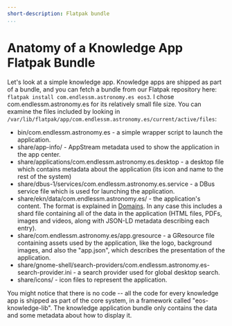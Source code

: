 ```yaml
---
short-description: Flatpak bundle
...
```

# Anatomy of a Knowledge App Flatpak Bundle

Let's look at a simple knowledge app. Knowledge apps are shipped as part of a bundle, and
you can fetch a bundle from our Flatpak repository here:
`flatpak install com.endlessm.astronomy.es eos3`. I chose com.endlessm.astronomy.es for its
relatively small file size.
You can examine the files included by looking in `/var/lib/flatpak/app/com.endlessm.astronomy.es/current/active/files`:

 * bin/com.endlessm.astronomy.es - a simple wrapper script to launch the
   application.
 * share/app-info/ - AppStream metadata used to show the application in
   the app center.
 * share/applications/com.endlessm.astronomy.es.desktop - a desktop file
   which contains
   metadata about the application (its icon and name to the rest of the system)
 * share/dbus-1/services/com.endlessm.astronomy.es.service - a DBus
   service file which is
   used for launching the application.
 * share/ekn/data/com.endlessm.astronomy.es/ - the application's
   content. The format is explained in [Domains](domain.md). In any case
   this includes a shard file containing all of the data in
   the application (HTML files, PDFs, images and videos, along with JSON-LD metadata
   describing each entry).
 * share/com.endlessm.astronomy.es/app.gresource - a GResource file
   containing assets used by the
   application, like the logo, background images, and also the "app.json", which describes
   the presentation of the application.
 * share/gnome-shell/search-providers/com.endlessm.astronomy.es-search-provider.ini -
   a search
   provider used for global desktop search.
 * share/icons/ - icon files to represent the application.

You might notice that there is no code -- all the code for every knowledge app is shipped
as part of the core system, in a framework called "eos-knowledge-lib". The knowledge
application bundle only contains the data and some metadata about how to display it.
